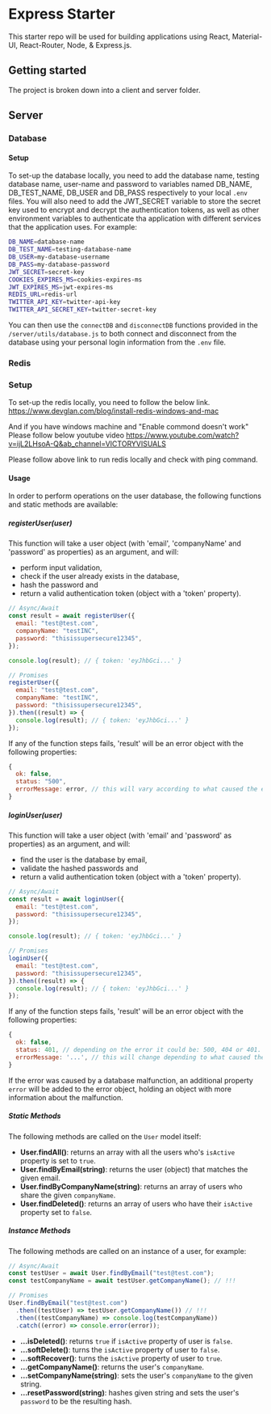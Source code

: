 # Express Starter

This starter repo will be used for building applications using React, Material-UI, React-Router, Node, & Express.js.

## Getting started

The project is broken down into a client and server folder.

## Server

### Database

#### Setup

To set-up the database locally, you need to add the database name, testing
database name, user-name and password to variables named DB_NAME,
DB_TEST_NAME, DB_USER and DB_PASS respectively to your local `.env` files.
You will also need to add the JWT_SECRET variable to store the secret key
used to encrypt and decrypt the authentication tokens, as well as other environment variables to authenticate tha application with different services that the application uses.
For example:

```bash
DB_NAME=database-name
DB_TEST_NAME=testing-database-name
DB_USER=my-database-username
DB_PASS=my-database-password
JWT_SECRET=secret-key
COOKIES_EXPIRES_MS=cookies-expires-ms
JWT_EXPIRES_MS=jwt-expires-ms
REDIS_URL=redis-url
TWITTER_API_KEY=twitter-api-key
TWITTER_API_SECRET_KEY=twitter-secret-key
```

You can then use the `connectDB` and `disconnectDB` functions provided in the
`/server/utils/database.js` to both connect and disconnect from the database
using your personal login information from the `.env` file.

### Redis

### Setup

To set-up the redis locally, you need to follow the below link.
https://www.devglan.com/blog/install-redis-windows-and-mac

And if you have windows machine and "Enable commond doesn't work" Please follow below youtube video
https://www.youtube.com/watch?v=ijL2LHsoA-Q&ab_channel=VICTORYVISUALS

Please follow above link to run redis locally and check with ping command.

#### Usage

In order to perform operations on the user database, the following functions
and static methods are available:

##### registerUser(user)

This function will take a user object (with 'email', 'companyName' and
'password' as properties) as an argument, and will:

- perform input validation,
- check if the user already exists in the database,
- hash the password and
- return a valid authentication token (object with a 'token' property).

```javascript
// Async/Await
const result = await registerUser({
  email: "test@test.com",
  companyName: "testINC",
  password: "thisissupersecure12345",
});

console.log(result); // { token: 'eyJhbGci...' }

// Promises
registerUser({
  email: "test@test.com",
  companyName: "testINC",
  password: "thisissupersecure12345",
}).then((result) => {
  console.log(result); // { token: 'eyJhbGci...' }
});
```

If any of the function steps fails, 'result' will be an error object with the following properties:

```javascript
{
  ok: false,
  status: "500",
  errorMessage: error, // this will vary according to what caused the error.
}
```

##### loginUser(user)

This function will take a user object (with 'email' and 'password' as
properties) as an argument, and will:

- find the user is the database by email,
- validate the hashed passwords and
- return a valid authentication token (object with a 'token' property).

```javascript
// Async/Await
const result = await loginUser({
  email: "test@test.com",
  password: "thisissupersecure12345",
});

console.log(result); // { token: 'eyJhbGci...' }

// Promises
loginUser({
  email: "test@test.com",
  password: "thisissupersecure12345",
}).then((result) => {
  console.log(result); // { token: 'eyJhbGci...' }
});
```

If any of the function steps fails, 'result' will be an error object with the following properties:

```javascript
{
  ok: false,
  status: 401, // depending on the error it could be: 500, 404 or 401.
  errorMessage: '...', // this will change depending to what caused the error.
}
```

If the error was caused by a database malfunction, an additional property
`error` will be added to the error object, holding an object with more
information about the malfunction.

##### Static Methods

The following methods are called on the `User` model itself:

- **User.findAll()**: returns an array with all the users who's `isActive`
  property is set to `true`.
- **User.findByEmail(string)**: returns the user (object) that matches the
  given email.
- **User.findByCompanyName(string)**: returns an array of users who share the
  given `companyName`.
- **User.findDeleted()**: returns an array of users who have their `isActive`
  property set to `false`.

##### Instance Methods

The following methods are called on an instance of a user, for example:

```javascript
// Async/Await
const testUser = await User.findByEmail("test@test.com");
const testCompanyName = await testUser.getCompanyName(); // !!!

// Promises
User.findByEmail("test@test.com")
  .then((testUser) => testUser.getCompanyName()) // !!!
  .then((testCompanyName) => console.log(testCompanyName))
  .catch((error) => console.error(error));
```

- **...isDeleted()**: returns `true` if `isActive` property of user is `false`.
- **...softDelete()**: turns the `isActive` property of user to `false`.
- **...softRecover()**: turns the `isActive` property of user to `true`.
- **...getCompanyName()**: returns the user's `companyName`.
- **...setCompanyName(string)**: sets the user's `companyName` to the given
  string.
- **...resetPassword(string)**: hashes given string and sets the user's
  `password` to be the resulting hash.
